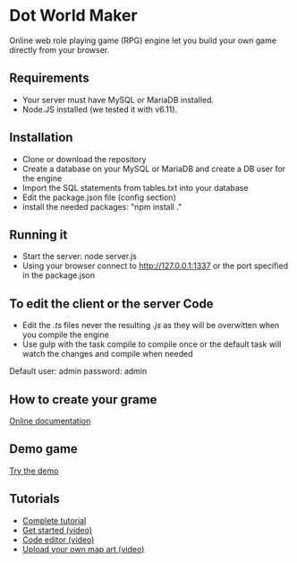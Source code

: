 # Dot World Maker
Online web role playing game (RPG) engine let you build your own game directly from your browser.

## Requirements
* Your server must have MySQL or MariaDB installed.
* Node.JS installed (we tested it with v6.11).

## Installation
* Clone or download the repository
* Create a database on your MySQL or MariaDB and create a DB user for the engine
* Import the SQL statements from tables.txt into your database
* Edit the package.json file (config section)
* install the needed packages: "npm install ."

## Running it
* Start the server: node server.js
* Using your browser connect to http://127.0.0.1:1337 or the port specified in the package.json

## To edit the client or the server Code
* Edit the *.ts* files never the resulting *.js* as they will be overwitten when you compile the engine
* Use gulp with the task compile to compile once or the default task will watch the changes and compile when needed

Default user: admin password: admin

## How to create your grame
[Online documentation](https://www.dotworldmaker.com/Help/welcome.html)

## Demo game
[Try the demo](https://www.dotworldmaker.com/play.html?game=Demo&demo=true)

## Tutorials
* [Complete tutorial](https://www.dotworldmaker.com/Help/create_a_simple_game.html)
* [Get started (video)](https://youtu.be/nFm6rc4WsT8)
* [Code editor (video)](https://youtu.be/2sz4LMLjQAs)
* [Upload your own map art (video)](https://youtu.be/MCDd7sRQddQ)